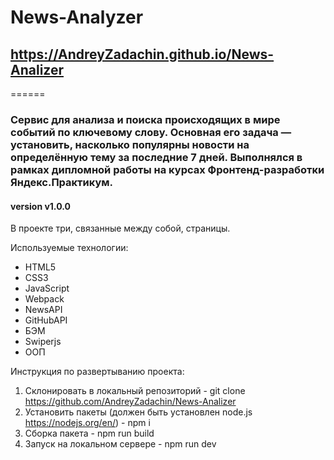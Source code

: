 # News-Analyzer

## https://AndreyZadachin.github.io/News-Analizer

======

### Сервис для анализа и поиска происходящих в мире событий по ключевому слову. Основная его задача — установить, насколько популярны новости на определённую тему за последние 7 дней. Выполнялся в рамках дипломной работы на курсах Фронтенд-разработки Яндекс.Практикум.

#### version v1.0.0

В проекте три, связанные между собой, страницы.

Используемые технологии:

- HTML5
- CSS3
- JavaScript
- Webpack
- NewsAPI
- GitHubAPI
- БЭМ
- Swiperjs
- ООП

Инструкция по развертыванию проекта:

1. Склонировать в локальный репозиторий - git clone https://github.com/AndreyZadachin/News-Analizer
2. Установить пакеты (должен быть установлен node.js <https://nodejs.org/en/>) - npm i
3. Сборка пакета - npm run build
4. Запуск на локальном сервере - npm run dev
